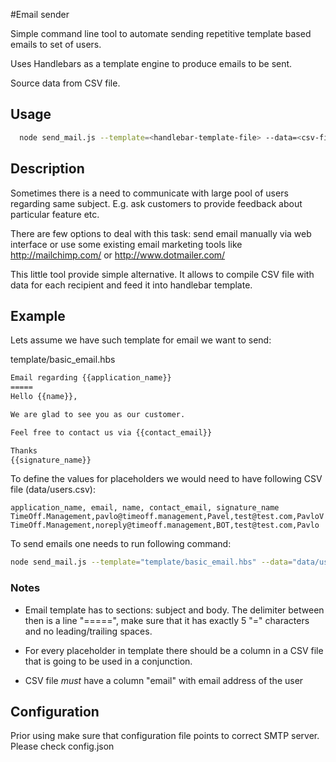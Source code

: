 #Email sender

Simple command line tool to automate sending repetitive template based emails to set of users.

Uses Handlebars as a template engine to produce emails to be sent.

Source data from CSV file.

## Usage

```bash
  node send_mail.js --template=<handlebar-template-file> --data=<csv-file-with-data>
```

## Description

Sometimes there is a need to communicate with large pool of users regarding same
subject. E.g. ask customers to provide feedback about particular feature etc.

There are few options to deal with this task: send email manually via web interface
or use some existing email marketing tools like http://mailchimp.com/ or http://www.dotmailer.com/

This little tool provide simple alternative. It allows to compile CSV file with
data for each recipient and feed it into handlebar template.

## Example

Lets assume we have such template for email we want to send:

  template/basic_email.hbs

```html
Email regarding {{application_name}}
=====
Hello {{name}},

We are glad to see you as our customer.

Feel free to contact us via {{contact_email}}

Thanks
{{signature_name}}
```

To define the values for placeholders we would need to have following CSV file (data/users.csv):

```csv
application_name, email, name, contact_email, signature_name
TimeOff.Management,pavlo@timeoff.management,Pavel,test@test.com,PavloV
TimeOff.Management,noreply@timeoff.management,BOT,test@test.com,Pavlo
```

To send emails one needs to run following command:

```bash
node send_mail.js --template="template/basic_email.hbs" --data="data/users.csv"
```

### Notes

* Email template has to sections: subject and body. The delimiter between then is
a line "=====", make sure that it has exactly 5 "=" characters and no leading/trailing
spaces.

* For every placeholder in template there should be a column in a CSV file that is
going to be used in a conjunction.

* CSV file *must* have a column "email" with email address of the user

## Configuration

Prior using make sure that configuration file points to correct SMTP server. Please check config.json

